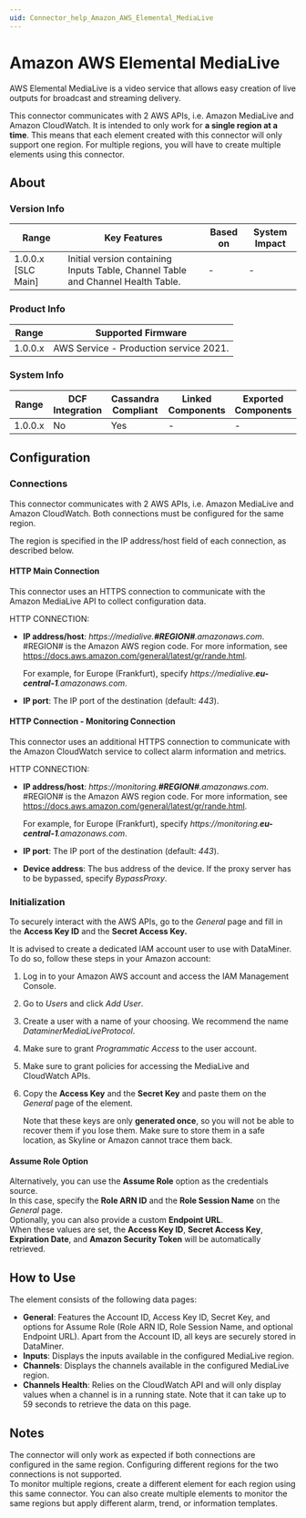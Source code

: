 ```yaml
---
uid: Connector_help_Amazon_AWS_Elemental_MediaLive
---
```


# Amazon AWS Elemental MediaLive

AWS Elemental MediaLive is a video service that allows easy creation of live outputs for broadcast and streaming delivery.

This connector communicates with 2 AWS APIs, i.e. Amazon MediaLive and Amazon CloudWatch. It is intended to only work for **a single region at a time**. This means that each element created with this connector will only support one region. For multiple regions, you will have to create multiple elements using this connector.

## About

### Version Info

| Range | Key Features | Based on | System Impact |
|--|--|--|--|
| 1.0.0.x [SLC Main] | Initial version containing Inputs Table, Channel Table and Channel Health Table. | - | - |

### Product Info

| Range     | Supported Firmware                     |
|-----------|----------------------------------------|
| 1.0.0.x   | AWS Service - Production service 2021. |

### System Info

| Range     | DCF Integration     | Cassandra Compliant     | Linked Components     | Exported Components     |
|-----------|---------------------|-------------------------|-----------------------|-------------------------|
| 1.0.0.x   | No                  | Yes                     | -                     | -                       |

## Configuration

### Connections

This connector communicates with 2 AWS APIs, i.e. Amazon MediaLive and Amazon CloudWatch. Both connections must be configured for the same region.

The region is specified in the IP address/host field of each connection, as described below.

#### HTTP Main Connection

This connector uses an HTTPS connection to communicate with the Amazon MediaLive API to collect configuration data.

HTTP CONNECTION:

- **IP address/host**: *https://medialive.**\#REGION#**.amazonaws.com*. \#REGION# is the Amazon AWS region code. For more information, see <https://docs.aws.amazon.com/general/latest/gr/rande.html>.

  For example, for Europe (Frankfurt), specify *https://medialive.**eu-central-1**.amazonaws.com*.

- **IP port**: The IP port of the destination (default: *443*).

#### HTTP Connection - Monitoring Connection

This connector uses an additional HTTPS connection to communicate with the Amazon CloudWatch service to collect alarm information and metrics.

HTTP CONNECTION:

- **IP address/host**: *https://monitoring.**\#REGION#**.amazonaws.com*. \#REGION# is the Amazon AWS region code. For more information, see <https://docs.aws.amazon.com/general/latest/gr/rande.html>.

  For example, for Europe (Frankfurt), specify *https://monitoring.**eu-central-1**.amazonaws.com*.

- **IP port**: The IP port of the destination (default: *443*).

- **Device address**: The bus address of the device. If the proxy server has to be bypassed, specify *BypassProxy*.

### Initialization

To securely interact with the AWS APIs, go to the *General* page and fill in the **Access Key ID** and the **Secret Access Key.**

It is advised to create a dedicated IAM account user to use with DataMiner. To do so, follow these steps in your Amazon account:

1. Log in to your Amazon AWS account and access the IAM Management Console.
2. Go to *Users* and click *Add User*.
3. Create a user with a name of your choosing. We recommend the name *DataminerMediaLiveProtocol*.
4. Make sure to grant *Programmatic Access* to the user account.
5. Make sure to grant policies for accessing the MediaLive and CloudWatch APIs.
6. Copy the **Access Key** and the **Secret Key** and paste them on the *General* page of the element.

   Note that these keys are only **generated once**, so you will not be able to recover them if you lose them. Make sure to store them in a safe location, as Skyline or Amazon cannot trace them back.

#### Assume Role Option

Alternatively, you can use the **Assume Role** option as the credentials source.  
In this case, specify the **Role ARN ID** and the **Role Session Name** on the *General* page.  
Optionally, you can also provide a custom **Endpoint URL**.  
When these values are set, the **Access Key ID**, **Secret Access Key**, **Expiration Date**, and **Amazon Security Token** will be automatically retrieved.

## How to Use

The element consists of the following data pages:

- **General**: Features the Account ID, Access Key ID, Secret Key, and options for Assume Role (Role ARN ID, Role Session Name, and optional Endpoint URL). Apart from the Account ID, all keys are securely stored in DataMiner.
- **Inputs**: Displays the inputs available in the configured MediaLive region.
- **Channels**: Displays the channels available in the configured MediaLive region.
- **Channels Health**: Relies on the CloudWatch API and will only display values when a channel is in a running state. Note that it can take up to 59 seconds to retrieve the data on this page.

## Notes

The connector will only work as expected if both connections are configured in the same region. Configuring different regions for the two connections is not supported.  
To monitor multiple regions, create a different element for each region using this same connector. You can also create multiple elements to monitor the same regions but apply different alarm, trend, or information templates.
